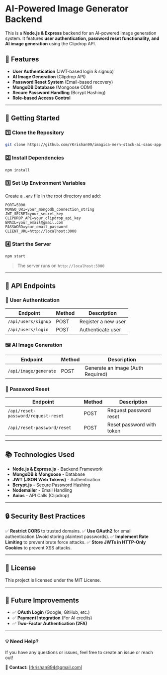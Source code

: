 # AI-Powered Image Generator Backend

This is a **Node.js & Express** backend for an AI-powered image generation system. It features **user authentication, password reset functionality, and AI image generation** using the Clipdrop API.

## 🚀 Features

- **User Authentication** (JWT-based login & signup)
- **AI Image Generation** (Clipdrop API)
- **Password Reset System** (Email-based recovery)
- **MongoDB Database** (Mongoose ODM)
- **Secure Password Handling** (Bcrypt Hashing)
- **Role-based Access Control**

---
## 📌 Getting Started

### 1️⃣ **Clone the Repository**
```sh
git clone https://github.com/rKrishan99/imagica-mern-stack-ai-saas-app-backend.git

```

### 2️⃣ **Install Dependencies**
```sh
npm install
```

### 3️⃣ **Set Up Environment Variables**
Create a `.env` file in the root directory and add:

```env
PORT=5000
MONGO_URI=your_mongodb_connection_string
JWT_SECRET=your_secret_key
CLIPDROP_API=your_clipdrop_api_key
EMAIL=your_email@gmail.com
PASSWORD=your_email_password
CLIENT_URL=http://localhost:3000
```

### 4️⃣ **Start the Server**
```sh
npm start
```
> The server runs on `http://localhost:5000`

---
## 🔗 API Endpoints

### 🔐 **User Authentication**
| Endpoint          | Method | Description       |
|------------------|--------|-------------------|
| `/api/users/signup` | POST  | Register a new user |
| `/api/users/login`  | POST  | Authenticate user |

### 🖼 **AI Image Generation**
| Endpoint            | Method | Description                |
|--------------------|--------|----------------------------|
| `/api/image/generate` | POST  | Generate an image (Auth Required) |

### 🔑 **Password Reset**
| Endpoint               | Method | Description                 |
|-----------------------|--------|-----------------------------|
| `/api/reset-password/request-reset` | POST  | Request password reset |
| `/api/reset-password/reset` | POST  | Reset password with token |

---
## 📚 Technologies Used
- **Node.js & Express.js** - Backend Framework
- **MongoDB & Mongoose** - Database
- **JWT (JSON Web Tokens)** - Authentication
- **Bcrypt.js** - Secure Password Hashing
- **Nodemailer** - Email Handling
- **Axios** - API Calls (Clipdrop)

---
## 🔒 Security Best Practices
✅ **Restrict CORS** to trusted domains.
✅ **Use OAuth2** for email authentication (Avoid storing plaintext passwords).
✅ **Implement Rate Limiting** to prevent brute force attacks.
✅ **Store JWTs in HTTP-Only Cookies** to prevent XSS attacks.

---
## 📜 License
This project is licensed under the MIT License.

---
## 🎯 Future Improvements
- ✅ **OAuth Login** (Google, GitHub, etc.)
- ✅ **Payment Integration** (For AI credits)
- ✅ **Two-Factor Authentication (2FA)**

---
### 💡 Need Help?
If you have any questions or issues, feel free to create an issue or reach out!

📩 **Contact:** [rkrishan894@gmail.com]

